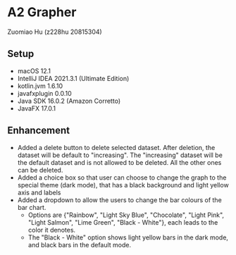 # A2 Grapher
Zuomiao Hu (z228hu 20815304)
 
## Setup
* macOS 12.1
* IntelliJ IDEA 2021.3.1 (Ultimate Edition)
* kotlin.jvm 1.6.10
* javafxplugin 0.0.10
* Java SDK 16.0.2 (Amazon Corretto)
* JavaFX 17.0.1

## Enhancement 
* Added a delete button to delete selected dataset. After deletion, the dataset will be default to "increasing". The "increasing" dataset will be the default dataset and is not allowed to be deleted. All the other ones can be deleted.
* Added a choice box so that user can choose to change the graph to the special theme (dark mode), that has a black background and light yellow axis and labels
* Added a dropdown to allow the users to change the bar colours of the bar chart.
	- Options are {"Rainbow", "Light Sky Blue", "Chocolate", "Light Pink", "Light Salmon", "Lime Green", "Black - White"}, each leads to the color it denotes.
	- The "Black - White" option shows light yellow bars in the dark mode, and black bars in the default mode.
